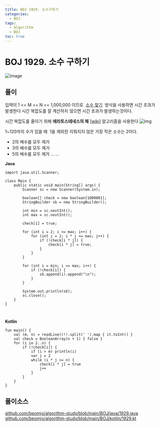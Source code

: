 ```yaml
---
title: BOJ 1929. 소수구하기
categories:
  - BOJ
tags:
  - Algorithm
  - BOJ
toc: true
---
```


# **BOJ 1929. 소수 구하기**
![image](https://user-images.githubusercontent.com/39984656/134813162-252e758f-b2dd-4982-b0b1-ab281e52bca8.png)

## **풀이**

입력이 1 <= M <= N <= 1,000,000 이므로 
[소수 찾기](http://beomseok95.tistory.com/339)  방식을 사용하면 시간 초과가 발생한다
시간 복잡도를 잘 계산하지 않으면 시간 초과가 발생하는것이다.  

시간 복잡도를 줄이기 위해 **에라토스테네스의 체** \[[wiki](https://ko.wikipedia.org/wiki/%EC%97%90%EB%9D%BC%ED%86%A0%EC%8A%A4%ED%85%8C%EB%84%A4%EC%8A%A4%EC%9D%98_%EC%B2%B4)\] 알고리즘을 사용한다
![img](https://user-images.githubusercontent.com/39984656/134813237-cc23fdeb-dc38-4908-b011-457eba99e4a6.gif)

1~120까지 수가 있을 때  
1을 제외한 지워지지 않은 가장 작은 소수는 2이다.  
- 2의 배수를 모두 제거
- 3의 배수를 모두 제거
- 5의 배수를 모두 제거
...
...

**Java**
```
import java.util.Scanner;

class Main {
    public static void main(String[] args) {
        Scanner sc = new Scanner(System.in);

        boolean[] check = new boolean[1000001];
        StringBuilder sb = new StringBuilder();

        int min = sc.nextInt();
        int max = sc.nextInt();

        check[1] = true;

        for (int i = 2; i <= max; i++) {
            for (int j = 2; i * j <= max; j++) {
                if (!check[i * j]) {
                    check[i * j] = true;
                }
            }
        }

        for (int i = min; i <= max; i++) {
            if (!check[i]) {
                sb.append(i).append("\n");
            }
        }

        System.out.println(sb);
        sc.close();
    }
}



```

**Kotlin**
```
fun main() {
    val (m, n) = readLine()!!.split(' ').map { it.toInt() }
    val check = BooleanArray(n + 1) { false }
    for (i in 2..n) {
        if (!check[i]) {
            if (i > m) println(i)
            var j = 2
            while (i * j <= n) {
                check[i * j] = true
                j++
            }
        }
    }
}
```

## 풀이소스
[github.com/beomjo/algorithm-study/blob/main/BOJ/java/1929.java](https://github.com/beomjo/algorithm-study/blob/main/BOJ/java/1929.java)
[github.com/beomjo/algorithm-study/blob/main/BOJ/kotlin/1929.kt](https://github.com/beomjo/algorithm-study/blob/main/BOJ/kotlin/1929.kt)